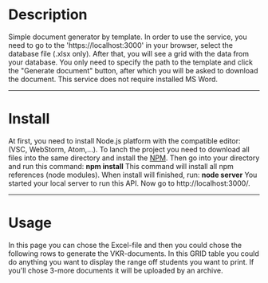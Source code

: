# Description
Simple document generator by template. In order to use the service, you need to go to the 'https://localhost:3000' in your browser, select the database file (.xlsx only). After that, you will see a grid with the data from your database. You only need to specify the path to the template and click the "Generate document" button, after which you will be asked to download the document. This service does not require installed MS Word.
***
# Install
At first, you need to install Node.js platform with the compatible editor: (VSC, WebStorm, Atom,...).
To lanch the project you need to download all files into the same directory and install the [NPM](https://www.npmjs.com/get-npm). Then go into your directory and run this command: 
**npm install**
This command will install all npm references (node modules). When install will finished, run:
**node server**
You started your local server to run this API. Now go to http://localhost:3000/. 
***
# Usage
In this page you can chose the Excel-file and then you could chose the following rows to generate the VKR-documents. In this GRID table you could do anything you want to display the range off students you want to print.
If you'll chose 3-more documents it will be uploaded by an archive.
